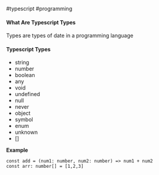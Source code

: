 #typescript #programming

#### What Are Typescript Types
Types are types of date in a programming language

#### Typescript Types
* string
* number
* boolean
* any
* void
* undefined
* null
* never
* object
* symbol
* enum
* unknown
* []

**Example**
```
const add = (num1: number, num2: number) => num1 + num2
const arr: number[] = [1,2,3]
```
